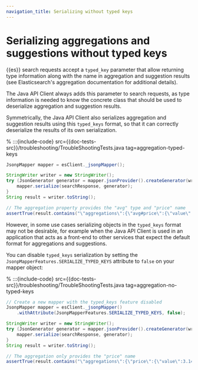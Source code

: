 ```yaml
---
navigation_title: Serializing without typed keys
---
```


# Serializing aggregations and suggestions without typed keys

{{es}} search requests accept a `typed_key` parameter that allow returning type information along with the name in aggregation and suggestion results (see Elasticsearch's aggregation documentation for additional details).

The Java API Client always adds this parameter to search requests, as type information is needed to know the concrete class that should be used to deserialize aggregation and suggestion results.

Symmetrically, the Java API Client also serializes aggregation and suggestion results using this `typed_keys` format, so that it can correctly deserialize the results of its own serialization.

% :::{include-code} src={{doc-tests-src}}/troubleshooting/TroubleShootingTests.java tag=aggregation-typed-keys
```java
JsonpMapper mapper = esClient._jsonpMapper();

StringWriter writer = new StringWriter();
try (JsonGenerator generator = mapper.jsonProvider().createGenerator(writer)) {
    mapper.serialize(searchResponse, generator);
}
String result = writer.toString();

// The aggregation property provides the "avg" type and "price" name
assertTrue(result.contains("\"aggregations\":{\"avg#price\":{\"value\":3.14}}}"));
```

However, in some use cases serializing objects in the `typed_keys` format may not be desirable, for example when the Java API Client is used in an application that acts as a front-end to other services that expect the default format for aggregations and suggestions.

You can disable `typed_keys` serialization by setting the `JsonpMapperFeatures.SERIALIZE_TYPED_KEYS` attribute to `false` on your mapper object:

% :::{include-code} src={{doc-tests-src}}/troubleshooting/TroubleShootingTests.java tag=aggregation-no-typed-keys
```java
// Create a new mapper with the typed_keys feature disabled
JsonpMapper mapper = esClient._jsonpMapper()
    .withAttribute(JsonpMapperFeatures.SERIALIZE_TYPED_KEYS, false);

StringWriter writer = new StringWriter();
try (JsonGenerator generator = mapper.jsonProvider().createGenerator(writer)) {
    mapper.serialize(searchResponse, generator);
}
String result = writer.toString();

// The aggregation only provides the "price" name
assertTrue(result.contains("\"aggregations\":{\"price\":{\"value\":3.14}}}"));
```
